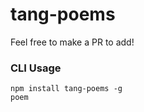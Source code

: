 tang-poems
===============



Feel free to make a PR to add!

### CLI Usage

```
npm install tang-poems -g
poem
```

